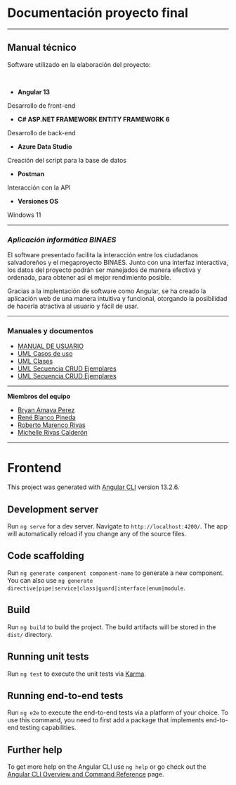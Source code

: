 # Documentación proyecto final

---
## **Manual técnico**
Software utilizado en la elaboración del proyecto:

<br>

* **Angular 13**

Desarrollo de front-end 


* **C# ASP.NET FRAMEWORK ENTITY FRAMEWORK 6**

Desarrollo de back-end



* **Azure Data Studio**

Creación del script para la base de datos


* **Postman**

Interacción con la API



* **Versiones OS**

Windows 11

---
### *Aplicación informática BINAES*


El software presentado facilita la interacción entre los ciudadanos salvadoreños y el megaproyecto BINAES. Junto con una interfaz interactiva, los datos del proyecto podrán ser manejados de manera efectiva y ordenada, para obtener así el mejor rendimiento posible.

Gracias a la implentación de software como Angular, se ha creado la aplicación web de una manera intuitiva y funcional, otorgando la posibilidad de hacerla atractiva al usuario y fácil de usar.

---
### **Manuales y documentos**
* [MANUAL DE USUARIO](https://binaes-app.azurewebsites.net/documents/MANUAL_DE_USUARIO.pdf)
* [UML Casos de uso](https://binaes-app.azurewebsites.net/documents/UML-CasosDeUso.svg)
* [UML Clases](https://binaes-app.azurewebsites.net/documents/UML-Clases.svg)
* [UML Secuencia CRUD Ejemplares](https://binaes-app.azurewebsites.net/documents/UML-Secuencia-CRUD-Ejemplares.svg)
* [UML Secuencia CRUD Ejemplares](https://binaes-app.azurewebsites.net/documents/UML-Secuencias-de-proceso-Login.svg)
---
**Miembros del equipo**
* [Bryan Amaya Perez](https://github.com/BryanZoldyckDev)
* [René Blanco Pineda](https://github.com/rnblanco)
* [Roberto Marenco Rivas](https://github.com/RAMarenco)
* [Michelle Rivas Calderón](https://github.com/mrivasc)
---

# Frontend

This project was generated with [Angular CLI](https://github.com/angular/angular-cli) version 13.2.6.

## Development server

Run `ng serve` for a dev server. Navigate to `http://localhost:4200/`. The app will automatically reload if you change any of the source files.

## Code scaffolding

Run `ng generate component component-name` to generate a new component. You can also use `ng generate directive|pipe|service|class|guard|interface|enum|module`.

## Build

Run `ng build` to build the project. The build artifacts will be stored in the `dist/` directory.

## Running unit tests

Run `ng test` to execute the unit tests via [Karma](https://karma-runner.github.io).

## Running end-to-end tests

Run `ng e2e` to execute the end-to-end tests via a platform of your choice. To use this command, you need to first add a package that implements end-to-end testing capabilities.

## Further help

To get more help on the Angular CLI use `ng help` or go check out the [Angular CLI Overview and Command Reference](https://angular.io/cli) page.